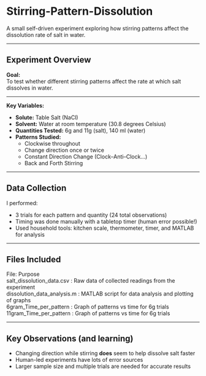 # Stirring-Pattern-Dissolution
A small self-driven experiment exploring how stirring patterns affect the dissolution rate of salt in water. 
________________________________
## Experiment Overview
**Goal:**  
To test whether different stirring patterns affect the rate at which salt dissolves in water.
________________________________
**Key Variables:**  
- **Solute:** Table Salt (NaCl)
- **Solvent:** Water at room temperature (30.8 degrees Celsius)
- **Quantities Tested:** 6g and 11g (salt), 140 ml (water)
- **Patterns Studied:**
  - Clockwise throughout
  - Change direction once or twice
  - Constant Direction Change (Clock–Anti–Clock…)
  - Back and Forth Stirring
________________________________
## Data Collection
I performed:
- 3 trials for each pattern and quantity (24 total observations)
- Timing was done manually with a tabletop timer (human error possible!)
- Used household tools: kitchen scale, thermometer, timer, and MATLAB for analysis
________________________________
## Files Included

File: Purpose  
salt_dissolution_data.csv : Raw data of collected readings from the experiment  
dissolution_data_analysis.m : MATLAB script for data analysis and plotting of graphs  
6gram_Time_per_pattern : Graph of patterns vs time for 6g trials  
11gram_Time_per_pattern : Graph of patterns vs time for 6g trials
________________________________
## Key Observations (and learning)

- Changing direction while stirring **does** seem to help dissolve salt faster
- Human-led experiments have lots of error sources
- Larger sample size and multiple trials are needed for accurate results
